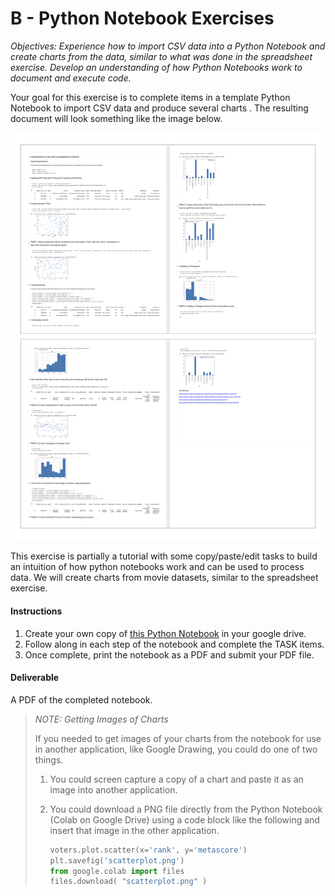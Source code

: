 # B - Python Notebook Exercises

_Objectives: Experience how to import CSV data into a Python Notebook and create charts from the data, similar to what was done in the spreadsheet exercise.  Develop an understanding of how Python Notebooks work to document and execute code._  
  
Your goal for this exercise is to complete items in a template Python Notebook to import CSV data and produce several charts .  The resulting document will look something like the image below.

![](../../../.gitbook/assets/key_movie_data_lab.png)

This exercise is partially a tutorial with some copy/paste/edit tasks to build an intuition of how python notebooks work and can be used to process data. We will create charts from movie datasets, similar to the spreadsheet exercise.

#### **Instructions**

1. Create your own copy of [this Python Notebook](https://colab.research.google.com/github/jlyst/101/blob/master/data/Movie_Data_Lab.ipynb) in your google drive.
2. Follow along in each step of the notebook and complete the TASK items.
3. Once complete, print the notebook as a PDF and submit your PDF file.

#### **Deliverable**

A PDF of the completed notebook.

> _NOTE: Getting Images of Charts_
>
> If you needed to get images of your charts from the notebook for use in another application, like Google Drawing, you could do one of two things. 
>
> 1. You could screen capture a copy of a chart and paste it as an image into another application. 
> 2. You could download a PNG file directly from the Python Notebook \(Colab on Google Drive\) using a code block like the following and insert that image in the other application.
>
>    ```python
>    voters.plot.scatter(x='rank', y='metascore')
>    plt.savefig('scatterplot.png')
>    from google.colab import files
>    files.download( "scatterplot.png" )
>    ```

